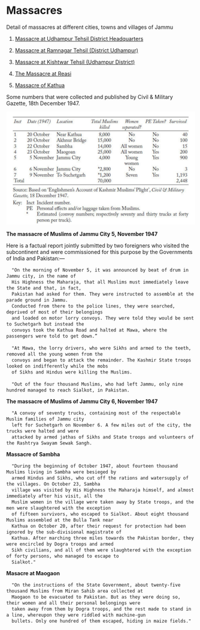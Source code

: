 # Massacres
Detail of massacres at different cities, towns and villages of Jammu

1. [Massacre at Udhampur Tehsil District Headquarters](https://github.com/JammuGenocide/Massacres/blob/main/Massacre%20at%20Udhampur%20Tehsil%20District%20Headquarters.md)

2. [Massacre at Ramnagar Tehsil (District Udhampur)](https://github.com/JammuGenocide/Massacres/blob/main/Massacre%20at%20Ramnagar%20Tehsil%20(District%20Udhampur).md)

3. [Massacre at Kishtwar Tehsil (Udhampur District)](https://github.com/JammuGenocide/Massacres/blob/main/Massacre%20at%20Kishtwar%20Tehsil%20(Udhampur%20District).md)

4. [The Massacre at Reasi](https://github.com/JammuGenocide/Massacres/blob/main/The%20Massacre%20at%20Reasi.md)

6. [Massacre of Kathua]()


Some numbers that were collected and published by Civil & Military Gazette, 18th December 1947.

![Gazette](https://github.com/JammuGenocide/Massacres/blob/main/E3qO9l3WUAA4NDu.jpeg)


**The massacre of Muslims of Jammu City 5, November 1947**

Here is a factual report jointly submitted by two foreigners who visited the subcontinent and were commissioned for this purpose by the Governments of India and Pakistan:—

      "On the morning of November 5, it was announced by beat of drum in Jammu city, in the name of 
      His Highness the Maharaja, that all Muslims must immediately leave the State and that, in fact, 
      Pakistan had asked for them. They were instructed to assemble at the parade ground in Jammu.
      Conducted from there to the police lines, they were searched, deprived of most of their belongings
      and loaded on motor lorry convoys. They were told they would be sent to Suchetgarh but instead the 
      convoys took the Kathua Road and halted at Mawa, where the passengers were told to get down.”

      "At Mawa, the lorry drivers, who were Sikhs and armed to the teeth, removed all the young women from the
      convoys and began to attack the remainder. The Kashmir State troops looked on indifferently while the mobs
      of Sikhs and Hindus were killing the Muslims.
      
      "Out of the four thousand Muslims, who had left Jammu, only nine hundred managed to reach Sialkot, in Pakistan. 
      
      
**The massacre of Muslims of Jammu City 6, November 1947**


      "A convoy of seventy trucks, containing most of the respectable Muslim families of Jammu city 
      left for Suchetgarh on November 6. A few miles out of the city, the trucks were halted and were
      attacked by armed jathas of Sikhs and State troops and volunteers of the Rashtrya Swayam Sewak Sangh. 


**Massacre of Sambha**

      "During the beginning of October 1947, about fourteen thousand Muslims living in Sambha were besieged by 
      armed Hindus and Sikhs, who cut off the rations and watersupply of the villages. On October 23, Sambha
      village was visited by His Highness the Maharaja himself, and almost immediately after his visit, all the
      Muslim women in the village were taken away by State troops, and the men were slaughtered with the exception
      of fifteen survivors, who escaped to Sialkot. About eight thousand Muslims assembled at the Bulla Tank near 
      Kathua on October 20, after their request for protection had been ignored by the sub-divisional magistrate of
      Kathua. After marching three miles towards the Pakistan border, they were encircled by Dogra troops and armed 
      Sikh civilians, and all of them were slaughtered with the exception of forty persons, who managed to escape to
      Sialkot."

**Masacre at Maogaon**

      "On the instructions of the State Government, about twenty-five thousand Muslims from Miran Sahib area collected at 
      Maogaon to be evacuated to Pakistan. But as they were doing so, their women and all their personal belongings were 
      taken away from them by Dogra troops, and the rest made to stand in a line, whereupon they were riddled with machine-gun 
      bullets. Only one hundred of them escaped, hiding in maize fields."
